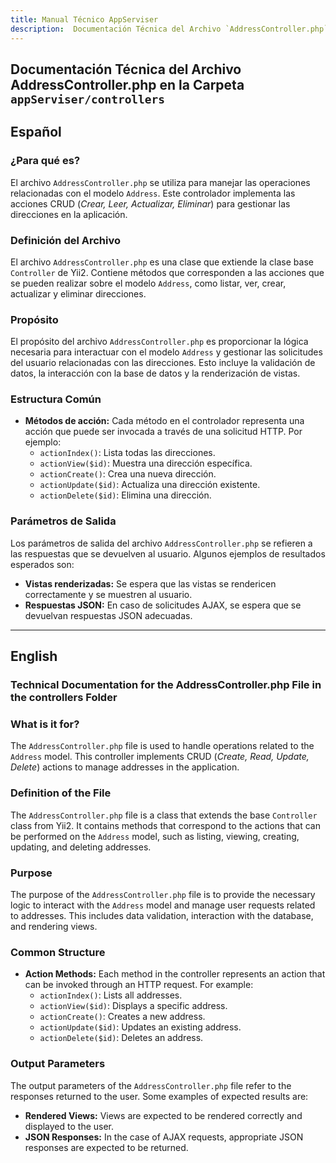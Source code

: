 ```yaml
---
title: Manual Técnico AppServiser
description:  Documentación Técnica del Archivo `AddressController.php`
---
```


## Documentación Técnica del Archivo AddressController.php en la Carpeta `appServiser/controllers`

## Español

### ¿Para qué es?
El archivo `AddressController.php` se utiliza para manejar las operaciones relacionadas con el modelo `Address`. Este controlador implementa las acciones CRUD (*Crear, Leer, Actualizar, Eliminar*) para gestionar las direcciones en la aplicación.

### Definición del Archivo
El archivo `AddressController.php` es una clase que extiende la clase base `Controller` de Yii2. Contiene métodos que corresponden a las acciones que se pueden realizar sobre el modelo `Address`, como listar, ver, crear, actualizar y eliminar direcciones.

### Propósito
El propósito del archivo `AddressController.php` es proporcionar la lógica necesaria para interactuar con el modelo `Address` y gestionar las solicitudes del usuario relacionadas con las direcciones. Esto incluye la validación de datos, la interacción con la base de datos y la renderización de vistas.

### Estructura Común
- **Métodos de acción:** Cada método en el controlador representa una acción que puede ser invocada a través de una solicitud HTTP. Por ejemplo:
  - `actionIndex()`: Lista todas las direcciones.
  - `actionView($id)`: Muestra una dirección específica.
  - `actionCreate()`: Crea una nueva dirección.
  - `actionUpdate($id)`: Actualiza una dirección existente.
  - `actionDelete($id)`: Elimina una dirección.

### Parámetros de Salida
Los parámetros de salida del archivo `AddressController.php` se refieren a las respuestas que se devuelven al usuario. Algunos ejemplos de resultados esperados son:
- **Vistas renderizadas:** Se espera que las vistas se rendericen correctamente y se muestren al usuario.
- **Respuestas JSON:** En caso de solicitudes AJAX, se espera que se devuelvan respuestas JSON adecuadas.

---

## English

### Technical Documentation for the AddressController.php File in the controllers Folder

### What is it for?
The `AddressController.php` file is used to handle operations related to the `Address` model. This controller implements CRUD (*Create, Read, Update, Delete*) actions to manage addresses in the application.

### Definition of the File
The `AddressController.php` file is a class that extends the base `Controller` class from Yii2. It contains methods that correspond to the actions that can be performed on the `Address` model, such as listing, viewing, creating, updating, and deleting addresses.

### Purpose
The purpose of the `AddressController.php` file is to provide the necessary logic to interact with the `Address` model and manage user requests related to addresses. This includes data validation, interaction with the database, and rendering views.

### Common Structure
- **Action Methods:** Each method in the controller represents an action that can be invoked through an HTTP request. For example:
  - `actionIndex()`: Lists all addresses.
  - `actionView($id)`: Displays a specific address.
  - `actionCreate()`: Creates a new address.
  - `actionUpdate($id)`: Updates an existing address.
  - `actionDelete($id)`: Deletes an address.

### Output Parameters
The output parameters of the `AddressController.php` file refer to the responses returned to the user. Some examples of expected results are:
- **Rendered Views:** Views are expected to be rendered correctly and displayed to the user.
- **JSON Responses:** In the case of AJAX requests, appropriate JSON responses are expected to be returned.
